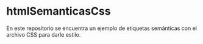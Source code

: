 # htmlSemanticasCss
En este repositorio se encuentra un ejemplo de etiquetas semánticas con el archivo CSS para darle estilo.
